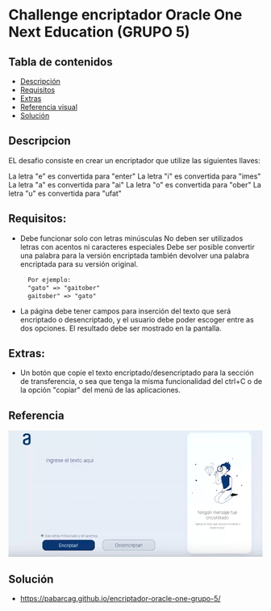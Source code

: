 # Challenge encriptador Oracle One Next Education (GRUPO 5)

## Tabla de contenidos

- [Descripción](#Descripcion)
- [Requisitos](#Requisitios)
- [Extras](#Extras)
- [Referencia visual](#Referencia)
- [Solución](#Solucion)


## Descripcion

EL desafio consiste en crear un encriptador que utilize las siguientes llaves:

La letra "e" es convertida para "enter"
La letra "i" es convertida para "imes"
La letra "a" es convertida para "ai"
La letra "o" es convertida para "ober"
La letra "u" es convertida para "ufat"



## Requisitos:

- Debe funcionar solo con letras minúsculas
No deben ser utilizados letras con acentos ni caracteres especiales
Debe ser posible convertir una palabra para la versión encriptada también devolver una palabra encriptada para su versión original.

        Por ejemplo:
        "gato" => "gaitober"
        gaitober" => "gato"

- La página debe tener campos para
inserción del texto que será encriptado o desencriptado, y el usuario debe poder escoger entre as dos opciones.
El resultado debe ser mostrado en la pantalla.

## Extras:

- Un botón que copie el texto encriptado/desencriptado para la sección de transferencia, o sea que tenga la misma funcionalidad del ctrl+C o de la opción "copiar" del menú de las aplicaciones.

## Referencia

![Ecriptador](./encriptador.png)





## Solución
- https://pabarcag.github.io/encriptador-oracle-one-grupo-5/

